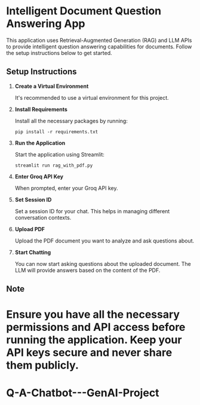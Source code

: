 
# Intelligent Document Question Answering App

This application uses Retrieval-Augmented Generation (RAG) and LLM APIs to provide intelligent question answering capabilities for documents. Follow the setup instructions below to get started.

## Setup Instructions

1. **Create a Virtual Environment**
   
   It's recommended to use a virtual environment for this project.

2. **Install Requirements**
   
   Install all the necessary packages by running:

   ```
   pip install -r requirements.txt
   ```

3. **Run the Application**
   
   Start the application using Streamlit:

   ```
   streamlit run rag_with_pdf.py
   ```

4. **Enter Groq API Key**
   
   When prompted, enter your Groq API key.

5. **Set Session ID**
   
   Set a session ID for your chat. This helps in managing different conversation contexts.

6. **Upload PDF**
   
   Upload the PDF document you want to analyze and ask questions about.

7. **Start Chatting**
   
   You can now start asking questions about the uploaded document. The LLM will provide answers based on the content of the PDF.

## Note

Ensure you have all the necessary permissions and API access before running the application. Keep your API keys secure and never share them publicly.
=======
# Q-A-Chatbot---GenAI-Project 
